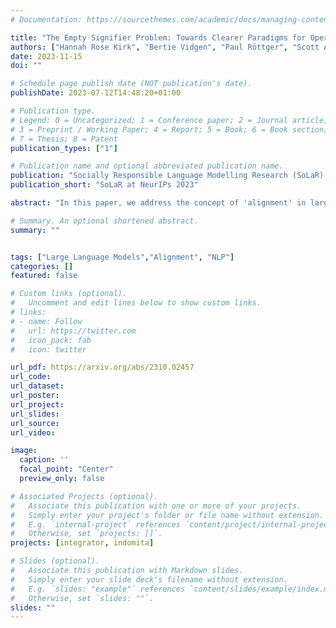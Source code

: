 ```yaml
---
# Documentation: https://sourcethemes.com/academic/docs/managing-content/

title: "The Empty Signifier Problem: Towards Clearer Paradigms for Operationalising 'Alignment' in Large Language Models"
authors: ["Hannah Rose Kirk", "Bertie Vidgen", "Paul Röttger", "Scott A. Hale"]
date: 2023-11-15
doi: ""

# Schedule page publish date (NOT publication's date).
publishDate: 2023-07-12T14:48:20+01:00

# Publication type.
# Legend: 0 = Uncategorized; 1 = Conference paper; 2 = Journal article;
# 3 = Preprint / Working Paper; 4 = Report; 5 = Book; 6 = Book section;
# 7 = Thesis; 8 = Patent
publication_types: ["1"]

# Publication name and optional abbreviated publication name.
publication: "Socially Responsible Language Modelling Research (SoLaR) at NeurIPs 2023"
publication_short: "SoLaR at NeurIPs 2023"

abstract: "In this paper, we address the concept of 'alignment' in large language models (LLMs) through the lens of post-structuralist socio-political theory, specifically examining its parallels to empty signifiers. To establish a shared vocabulary around how abstract concepts of alignment are operationalised in empirical datasets, we propose a framework that demarcates: 1) which dimensions of model behaviour are considered important, then 2) how meanings and definitions are ascribed to these dimensions, and by whom. We situate existing empirical literature and provide guidance on deciding which paradigm to follow. Through this framework, we aim to foster a culture of transparency and critical evaluation, aiding the community in navigating the complexities of aligning LLMs with human populations."

# Summary. An optional shortened abstract.
summary: ""


tags: ["Large Language Models","Alignment", "NLP"]
categories: []
featured: false

# Custom links (optional).
#   Uncomment and edit lines below to show custom links.
# links:
# - name: Follow
#   url: https://twitter.com
#   icon_pack: fab
#   icon: twitter

url_pdf: https://arxiv.org/abs/2310.02457
url_code: 
url_dataset:
url_poster:
url_project:
url_slides:
url_source:
url_video:

image:
  caption: ''
  focal_point: "Center"
  preview_only: false

# Associated Projects (optional).
#   Associate this publication with one or more of your projects.
#   Simply enter your project's folder or file name without extension.
#   E.g. `internal-project` references `content/project/internal-project/index.md`.
#   Otherwise, set `projects: []`.
projects: [integrator, indomita]

# Slides (optional).
#   Associate this publication with Markdown slides.
#   Simply enter your slide deck's filename without extension.
#   E.g. `slides: "example"` references `content/slides/example/index.md`.
#   Otherwise, set `slides: ""`.
slides: ""
---
```

